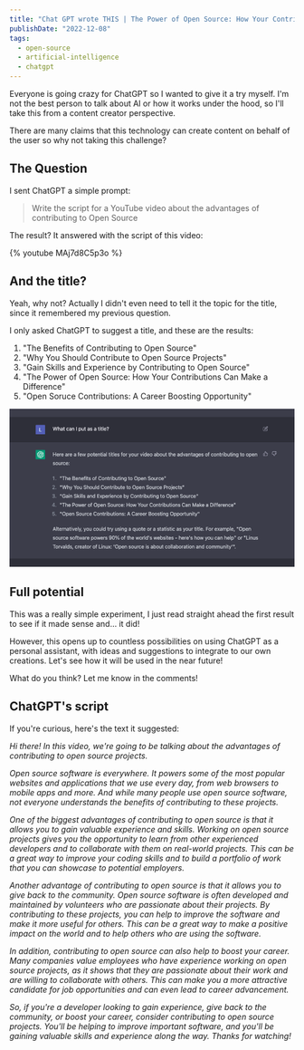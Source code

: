 ```yaml
---
title: "Chat GPT wrote THIS | The Power of Open Source: How Your Contributions Can Make a Difference"
publishDate: "2022-12-08"
tags:
  - open-source
  - artificial-intelligence
  - chatgpt
---
```


Everyone is going crazy for ChatGPT so I wanted to give it a try myself. I'm not the best person to talk about AI or how it works under the hood, so I'll take this from a content creator perspective.

There are many claims that this technology can create content on behalf of the user so why not taking this challenge?

## The Question

I sent ChatGPT a simple prompt:

> Write the script for a YouTube video about the advantages of contributing to Open Source

The result? It answered with the script of this video:

{% youtube MAj7d8C5p3o %}

## And the title?

Yeah, why not? Actually I didn't even need to tell it the topic for the title, since it remembered my previous question.

I only asked ChatGPT to suggest a title, and these are the results:

1. "The Benefits of Contributing to Open Source"
1. "Why You Should Contribute to Open Source Projects"
1. "Gain Skills and Experience by Contributing to Open Source"
1. "The Power of Open Source: How Your Contributions Can Make a Difference"
1. "Open Soruce Contributions: A Career Boosting Opportunity"

![ChatGPT suggesting some titles for the video](./chatgpt-video-title.png)

## Full potential

This was a really simple experiment, I just read straight ahead the first result to see if it made sense and... it did!

However, this opens up to countless possibilities on using ChatGPT as a personal assistant, with ideas and suggestions to integrate to our own creations. Let's see how it will be used in the near future!

What do you think? Let me know in the comments!

## ChatGPT's script

If you're curious, here's the text it suggested:

_Hi there! In this video, we're going to be talking about the advantages of contributing to open source projects._

_Open source software is everywhere. It powers some of the most popular websites and applications that we use every day, from web browsers to mobile apps and more. And while many people use open source software, not everyone understands the benefits of contributing to these projects._

_One of the biggest advantages of contributing to open source is that it allows you to gain valuable experience and skills. Working on open source projects gives you the opportunity to learn from other experienced developers and to collaborate with them on real-world projects. This can be a great way to improve your coding skills and to build a portfolio of work that you can showcase to potential employers._

_Another advantage of contributing to open source is that it allows you to give back to the community. Open source software is often developed and maintained by volunteers who are passionate about their projects. By contributing to these projects, you can help to improve the software and make it more useful for others. This can be a great way to make a positive impact on the world and to help others who are using the software._

_In addition, contributing to open source can also help to boost your career. Many companies value employees who have experience working on open source projects, as it shows that they are passionate about their work and are willing to collaborate with others. This can make you a more attractive candidate for job opportunities and can even lead to career advancement._

_So, if you're a developer looking to gain experience, give back to the community, or boost your career, consider contributing to open source projects. You'll be helping to improve important software, and you'll be gaining valuable skills and experience along the way. Thanks for watching!_
